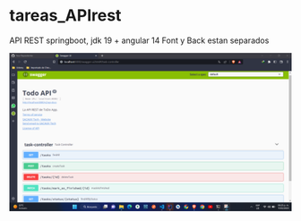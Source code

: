 # tareas_APIrest

API REST springboot, jdk 19 + angular 14
 Font y Back estan separados
 
 ![alt text](https://github.com/IsraelMerlyn/tareas_APIrest/blob/master/src/main/java/tareas_rest/tareas_rest/assets/apiRest_tareas.png)
